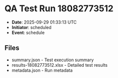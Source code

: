 # QA Test Run 18082773512

- **Date**: 2025-09-29 01:33:13 UTC
- **Initiator**: scheduled
- **Event**: schedule

## Files
- summary.json - Test execution summary
- results-18082773512.xlsx - Detailed test results
- metadata.json - Run metadata
